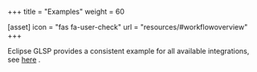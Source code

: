+++
title = "Examples"
weight = 60

[asset]
  icon = "fas fa-user-check"
  url = "resources/#workflowoverview"
+++

Eclipse GLSP provides a consistent example for all available integrations, see [here](resources/#workflowoverview) .
